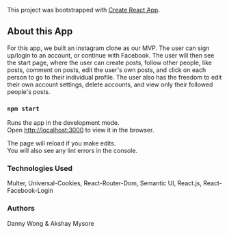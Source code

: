 This project was bootstrapped with [Create React App](https://github.com/facebook/create-react-app).

## About this App 

For this app, we built an instagram clone as our MVP. The user can sign up/login to an account, or continue with Facebook. The user will then see the start page, where the user can create posts, follow other people, like posts, comment on posts, edit the user's own posts, and click on each person to go to their individual profile. The user also has the freedom to edit their own account settings, delete accounts, and view only their followed people's posts.

### `npm start`

Runs the app in the development mode.<br>
Open [http://localhost:3000](http://localhost:3000) to view it in the browser.

The page will reload if you make edits.<br>
You will also see any lint errors in the console.


### Technologies Used

Multer, Universal-Cookies, React-Router-Dom, Semantic UI, React.js, React-Facebook-Login 


### Authors 

Danny Wong & Akshay Mysore
